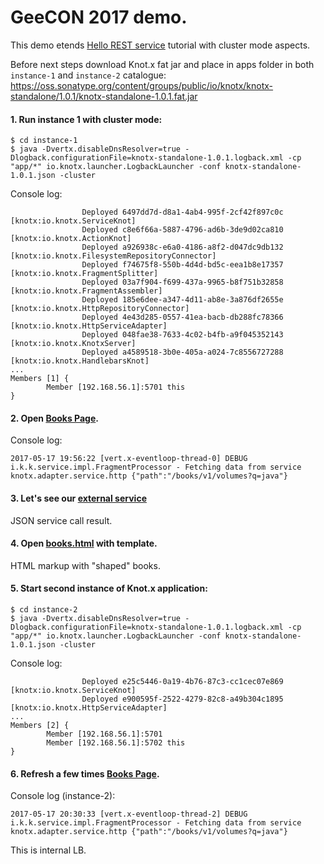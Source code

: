 # GeeCON 2017 demo. 

This demo etends [Hello REST service](http://knotx.io/blog/hello-rest-service/) tutorial with
cluster mode aspects.

Before next steps download Knot.x fat jar and place in apps folder in both `instance-1` and `instance-2` catalogue: https://oss.sonatype.org/content/groups/public/io/knotx/knotx-standalone/1.0.1/knotx-standalone-1.0.1.fat.jar

#### 1. Run instance 1 with cluster mode:
```
$ cd instance-1
$ java -Dvertx.disableDnsResolver=true -Dlogback.configurationFile=knotx-standalone-1.0.1.logback.xml -cp "app/*" io.knotx.launcher.LogbackLauncher -conf knotx-standalone-1.0.1.json -cluster
```

Console log:
```
                Deployed 6497dd7d-d8a1-4ab4-995f-2cf42f897c0c [knotx:io.knotx.ServiceKnot]
                Deployed c8e6f66a-5887-4796-ad6b-3de9d02ca810 [knotx:io.knotx.ActionKnot]
                Deployed a926938c-e6a0-4186-a8f2-d047dc9db132 [knotx:io.knotx.FilesystemRepositoryConnector]
                Deployed f74675f8-550b-4d4d-bd5c-eea1b8e17357 [knotx:io.knotx.FragmentSplitter]
                Deployed 03a7f904-f699-437a-9965-b8f751b32858 [knotx:io.knotx.FragmentAssembler]
                Deployed 185e6dee-a347-4d11-ab8e-3a876df2655e [knotx:io.knotx.HttpRepositoryConnector]
                Deployed 4e43d285-0557-41ea-bacb-db288fc78366 [knotx:io.knotx.HttpServiceAdapter]
                Deployed 048fae38-7633-4c02-b4fb-a9f045352143 [knotx:io.knotx.KnotxServer]
                Deployed a4589518-3b0e-405a-a024-7c8556727288 [knotx:io.knotx.HandlebarsKnot]
...       
Members [1] {
        Member [192.168.56.1]:5701 this
}
```

#### 2. Open [Books Page](http://localhost:8092/html/books.html).

Console log:
```
2017-05-17 19:56:22 [vert.x-eventloop-thread-0] DEBUG i.k.k.service.impl.FragmentProcessor - Fetching data from service knotx.adapter.service.http {"path":"/books/v1/volumes?q=java"}
```


#### 3. Let's see our [external service](https://www.googleapis.com/books/v1/volumes?q=java)

JSON service call result.

#### 4. Open [books.html](https://github.com/Knotx/knotx-tutorials/blob/master/conferences/geecon2017/instance-1/library/html/books.html) with template.

HTML markup with "shaped" books.

#### 5. Start second instance of Knot.x application:
```
$ cd instance-2
$ java -Dvertx.disableDnsResolver=true -Dlogback.configurationFile=knotx-standalone-1.0.1.logback.xml -cp "app/*" io.knotx.launcher.LogbackLauncher -conf knotx-standalone-1.0.1.json -cluster
```

Console log:
```
                Deployed e25c5446-0a19-4b76-87c3-cc1cec07e869 [knotx:io.knotx.ServiceKnot]
                Deployed e900595f-2522-4279-82c8-a49b304c1895 [knotx:io.knotx.HttpServiceAdapter]
...                
Members [2] {
        Member [192.168.56.1]:5701
        Member [192.168.56.1]:5702 this
}
```

#### 6. Refresh a few times [Books Page](http://localhost:8092/html/books.html).

Console log (instance-2):
```
2017-05-17 20:30:33 [vert.x-eventloop-thread-2] DEBUG i.k.k.service.impl.FragmentProcessor - Fetching data from service knotx.adapter.service.http {"path":"/books/v1/volumes?q=java"}
```

This is internal LB.